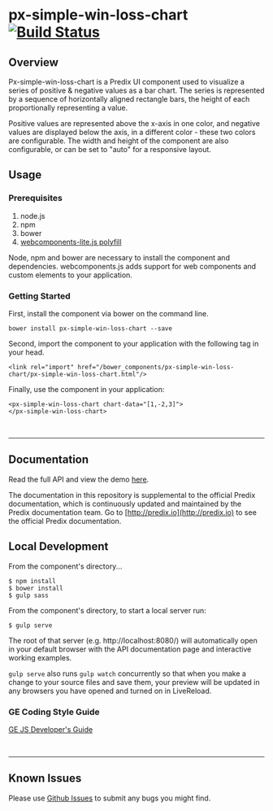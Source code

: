 # px-simple-win-loss-chart [![Build Status](https://travis-ci.org/PredixDev/px-simple-win-loss-chart.svg?branch=master)](https://travis-ci.org/PredixDev/px-simple-win-loss-chart)

## Overview

Px-simple-win-loss-chart is a Predix UI component used to visualize a series of positive & negative values as a bar chart. The series is represented by a sequence of horizontally aligned rectangle bars, the height of each proportionally representing a value.

Positive values are represented above the x-axis in one color, and negative values are displayed below the axis, in a different color - these two colors are configurable. The width and height of the component are also configurable, or can be set to "auto" for a responsive layout.

## Usage

### Prerequisites
1. node.js
2. npm
3. bower
4. [webcomponents-lite.js polyfill](https://github.com/webcomponents/webcomponentsjs)

Node, npm and bower are necessary to install the component and dependencies. webcomponents.js adds support for web components and custom elements to your application.

### Getting Started

First, install the component via bower on the command line.

```
bower install px-simple-win-loss-chart --save
```

Second, import the component to your application with the following tag in your head.

```
<link rel="import" href="/bower_components/px-simple-win-loss-chart/px-simple-win-loss-chart.html"/>
```

Finally, use the component in your application:

```
<px-simple-win-loss-chart chart-data="[1,-2,3]">
</px-simple-win-loss-chart>

```

<br />
<hr />

## Documentation

Read the full API and view the demo [here](https://predixdev.github.io/px-simple-win-loss-chart/).

The documentation in this repository is supplemental to the official Predix documentation, which is continuously updated and maintained by the Predix documentation team. Go to [http://predix.io](http://predix.io)  to see the official Predix documentation.

## Local Development

From the component's directory...

```
$ npm install
$ bower install
$ gulp sass
```

From the component's directory, to start a local server run:

```
$ gulp serve
```

The root of that server (e.g. http://localhost:8080/) will automatically open in your default browser with the API documentation page and interactive working examples.

`gulp serve` also runs `gulp watch` concurrently so that when you make a change to your source files and save them, your preview will be updated in any browsers you have opened and turned on in LiveReload.

### GE Coding Style Guide
[GE JS Developer's Guide](https://github.com/GeneralElectric/javascript)

<br />
<hr />

## Known Issues

Please use [Github Issues](https://github.com/PredixDev/px-simple-win-loss-chart/issues) to submit any bugs you might find.
